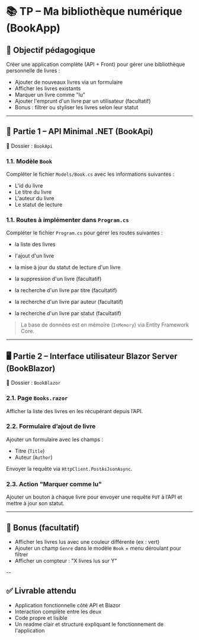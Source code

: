 # 📚 TP – Ma bibliothèque numérique (BookApp)

## 🎯 Objectif pédagogique

Créer une application complète (API + Front) pour gérer une bibliothèque personnelle de livres :
- Ajouter de nouveaux livres via un formulaire
- Afficher les livres existants
- Marquer un livre comme "lu"
- Ajouter l'emprunt d'un livre par un utilisateur (facultatif)
- Bonus : filtrer ou styliser les livres selon leur statut

---

## 🔧 Partie 1 – API Minimal .NET (BookApi)

📂 Dossier : `BookApi`

### 1.1. Modèle `Book`

Compléter le fichier `Models/Book.cs` avec les informations suivantes :

- L'id du livre
- Le titre du livre
- L'auteur du livre
- Le statut de lecture

### 1.1. Routes à implémenter dans `Program.cs`

Compléter le fichier `Program.cs` pour gérer les routes suivantes :

- la liste des livres
- l'ajout d'un livre
- la mise à jour du statut de lecture d'un livre

- la suppression d'un livre (facultatif)
- la recherche d'un livre par titre (facultatif)
- la recherche d'un livre par auteur (facultatif)
- la recherche d'un livre par statut (facultatif)

> La base de données est en mémoire (`InMemory`) via Entity Framework Core.

---

## 🖥️ Partie 2 – Interface utilisateur Blazor Server (BookBlazor)

📂 Dossier : `BookBlazor`

### 2.1. Page `Books.razor`

Afficher la liste des livres en les récupérant depuis l’API.

### 2.2. Formulaire d’ajout de livre

Ajouter un formulaire avec les champs :

- Titre (`Title`)
- Auteur (`Author`)

Envoyer la requête via `HttpClient.PostAsJsonAsync`.

### 2.3. Action "Marquer comme lu"

Ajouter un bouton à chaque livre pour envoyer une requête `PUT` à l’API et mettre à jour son statut.

---

## 🌟 Bonus (facultatif)

- Afficher les livres lus avec une couleur différente (ex : vert)
- Ajouter un champ `Genre` dans le modèle `Book` + menu déroulant pour filtrer
- Afficher un compteur : "X livres lus sur Y"

--

## ✅ Livrable attendu

- Application fonctionnelle côté API et Blazor
- Interaction complète entre les deux
- Code propre et lisible
- Un readme clair et structuré expliquant le fonctionnement de l'application